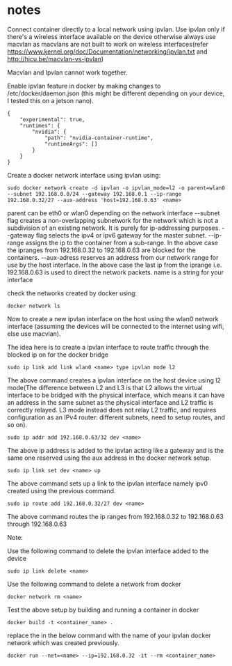 # notes

Connect container directly to a local network using ipvlan. Use ipvlan only if there's a wireless interface available on the device otherwise always use macvlan as macvlans are not built to work on wireless interfaces(refer https://www.kernel.org/doc/Documentation/networking/ipvlan.txt and http://hicu.be/macvlan-vs-ipvlan)

Macvlan and Ipvlan cannot work together.

Enable ipvlan feature in docker by making changes to /etc/docker/daemon.json (this might be different depending on your device, I tested this on a jetson nano).

```
{
    "experimental": true,
    "runtimes": {
        "nvidia": {
            "path": "nvidia-container-runtime",
            "runtimeArgs": []
        }
    }
}
```

Create a docker network interface using ipvlan using:

```
sudo docker network create -d ipvlan -o ipvlan_mode=l2 -o parent=wlan0 --subnet 192.168.0.0/24 --gateway 192.168.0.1 --ip-range 192.168.0.32/27 --aux-address 'host=192.168.0.63' <name>
```

parent can be eth0 or wlan0 depending on the network interface
--subnet flag creates a non-overlapping subnetwork for the network which is not a subdivision of an existing network. It is purely for ip-addressing purposes.
--gateway flag selects the ipv4 or ipv6 gateway for the master subnet.
--ip-range assigns the ip to the container from a sub-range. In the above case the ipranges from 192.168.0.32 to 192.168.0.63 are blocked for the containers.
--aux-adress reserves an address from our network range for use by the host interface. In the above case the last ip from the iprange i.e. 192.168.0.63 is used to direct the network packets.
name is a string for your interface

check the networks created by docker using: 

```
docker network ls
```

Now to create a new ipvlan interface on the host using the wlan0 network interface (assuming the devices will be connected to the internet using wifi, else use macvlan).

The idea here is to create a ipvlan interface to route traffic through the blocked ip on for the docker bridge 

```
sudo ip link add link wlan0 <name> type ipvlan mode l2
```
The above command creates a ipvlan interface on the host device  using l2 mode(The difference between L2 and L3 is that L2 allows the virtual interface to be bridged with the physical interface, which means it can have an address in the same subnet as the physical interface and L2 traffic is correctly relayed. L3 mode instead does not relay L2 traffic, and requires configuration as an IPv4 router: different subnets, need to setup routes, and so on).

```
sudo ip addr add 192.168.0.63/32 dev <name>
```

The above ip address is added to the ipvlan acting like a gateway and is the same one reserved using the aux address in the docker network setup.

```
sudo ip link set dev <name> up
```

The above command sets up a link to the ipvlan interface namely ipv0 created using the previous command.

```
sudo ip route add 192.168.0.32/27 dev <name>
```

The above command routes the ip ranges from 192.168.0.32 to 192.168.0.63 through 192.168.0.63 

Note:

Use the following command to delete the ipvlan interface added to the device

```
sudo ip link delete <name>
```

Use the following command to delete a network from docker

```
docker network rm <name>
```
Test the above setup by building and running a container in docker

```
docker build -t <container_name> .
```
replace the <name> in the below command with the name of your ipvlan docker network which was created previously. 
    
```
docker run --net=<name> --ip=192.168.0.32 -it --rm <container_name>
```
